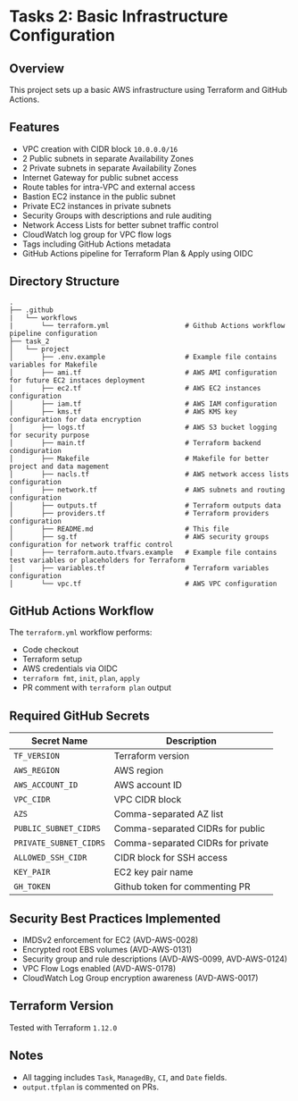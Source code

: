 # Tasks 2: Basic Infrastructure Configuration

## Overview

This project sets up a basic AWS infrastructure using Terraform and GitHub Actions.

## Features

- VPC creation with CIDR block `10.0.0.0/16`
- 2 Public subnets in separate Availability Zones
- 2 Private subnets in separate Availability Zones
- Internet Gateway for public subnet access
- Route tables for intra-VPC and external access
- Bastion EC2 instance in the public subnet
- Private EC2 instances in private subnets
- Security Groups with descriptions and rule auditing
- Network Access Lists for better subnet traffic control
- CloudWatch log group for VPC flow logs
- Tags including GitHub Actions metadata
- GitHub Actions pipeline for Terraform Plan & Apply using OIDC

## Directory Structure

```
.
├── .github
|   └── workflows
|       └── terraform.yml                   # Github Actions workflow pipeline configuration
├── task_2
│   └── project
│       ├── .env.example                    # Example file contains variables for Makefile
│       ├── ami.tf                          # AWS AMI configuration for future EC2 instaces deployment
│       ├── ec2.tf                          # AWS EC2 instances configuration
│       ├── iam.tf                          # AWS IAM configuration
│       ├── kms.tf                          # AWS KMS key configuration for data encryption
│       ├── logs.tf                         # AWS S3 bucket logging for security purpose
│       ├── main.tf                         # Terraform backend condiguration
│       ├── Makefile                        # Makefile for better project and data magement
│       ├── nacls.tf                        # AWS network access lists configuration
│       ├── network.tf                      # AWS subnets and routing configuration
│       ├── outputs.tf                      # Terraform outputs data
│       ├── providers.tf                    # Terraform providers configuration
│       ├── README.md                       # This file
│       ├── sg.tf                           # AWS security groups configuration for network traffic control
│       ├── terraform.auto.tfvars.example   # Example file contains test variables or placeholders for Terraform
│       ├── variables.tf                    # Terraform variables configuration
│       └── vpc.tf                          # AWS VPC configuration
```

## GitHub Actions Workflow

The `terraform.yml` workflow performs:

- Code checkout
- Terraform setup
- AWS credentials via OIDC
- `terraform fmt`, `init`, `plan`, `apply`
- PR comment with `terraform plan` output

## Required GitHub Secrets

| Secret Name            | Description                      |
|------------------------|----------------------------------|
| `TF_VERSION`           | Terraform version                |
| `AWS_REGION`           | AWS region                       |
| `AWS_ACCOUNT_ID`       | AWS account ID                   |
| `VPC_CIDR`             | VPC CIDR block                   |
| `AZS`                  | Comma-separated AZ list          |
| `PUBLIC_SUBNET_CIDRS`  | Comma-separated CIDRs for public |
| `PRIVATE_SUBNET_CIDRS` | Comma-separated CIDRs for private|
| `ALLOWED_SSH_CIDR`     | CIDR block for SSH access        |
| `KEY_PAIR`             | EC2 key pair name                |
| `GH_TOKEN`             | Github token for commenting PR   |

## Security Best Practices Implemented

- IMDSv2 enforcement for EC2 (AVD-AWS-0028)
- Encrypted root EBS volumes (AVD-AWS-0131)
- Security group and rule descriptions (AVD-AWS-0099, AVD-AWS-0124)
- VPC Flow Logs enabled (AVD-AWS-0178)
- CloudWatch Log Group encryption awareness (AVD-AWS-0017)

## Terraform Version

Tested with Terraform `1.12.0`

## Notes

- All tagging includes `Task`, `ManagedBy`, `CI`, and `Date` fields.
- `output.tfplan` is commented on PRs.
